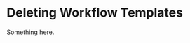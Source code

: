 [title]: # (Deleting Workflow Templates)
[tags]: # (XXX)
[priority]: # (5768)
# Deleting Workflow Templates
Something here.
